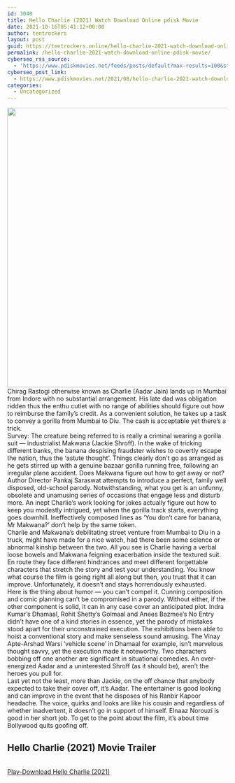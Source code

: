 ```yaml
---
id: 3040
title: Hello Charlie (2021) Watch Download Online pdisk Movie
date: 2021-10-16T05:41:12+00:00
author: tentrockers
layout: post
guid: https://tentrockers.online/hello-charlie-2021-watch-download-online-pdisk-movie/
permalink: /hello-charlie-2021-watch-download-online-pdisk-movie/
cyberseo_rss_source:
  - 'https://www.pdiskmovies.net/feeds/posts/default?max-results=100&start-index=801'
cyberseo_post_link:
  - https://www.pdiskmovies.net/2021/08/hello-charlie-2021-watch-download.html
categories:
  - Uncategorized
---
```

<div class="separator">
  <a href="https://1.bp.blogspot.com/-nXehz01UOBU/YSSfk-Uh6gI/AAAAAAAAAVo/LNt3vDq7vXASuJLOqr3Vz00MKRvxf8fMgCLcBGAsYHQ/s1350/Hello%2BCharlie%2B%25282021%2529%2BWatch%2BDownload%2BOnline%2Bpdisk%2BMovie.jpg" imageanchor="1"><img loading="lazy" border="0" data-original-height="1350" data-original-width="1080" height="640" src="https://1.bp.blogspot.com/-nXehz01UOBU/YSSfk-Uh6gI/AAAAAAAAAVo/LNt3vDq7vXASuJLOqr3Vz00MKRvxf8fMgCLcBGAsYHQ/w512-h640/Hello%2BCharlie%2B%25282021%2529%2BWatch%2BDownload%2BOnline%2Bpdisk%2BMovie.jpg" width="512" /></a>
</div>



<div>
  <div>
    <span>Chirag Rastogi otherwise known as Charlie (Aadar Jain) lands up in Mumbai from Indore with no substantial arrangement. His late dad was obligation ridden thus the enthu cutlet with no range of abilities should figure out how to reimburse the family&#8217;s credit. As a convenient solution, he takes up a task to convey a gorilla from Mumbai to Diu. The cash is acceptable yet there&#8217;s a trick.&nbsp;</span>
  </div>
  
  <div>
    <span>Survey: The creature being referred to is really a criminal wearing a gorilla suit — industrialist Makwana (Jackie Shroff). In the wake of tricking different banks, the banana despising fraudster wishes to covertly escape the nation, thus the &#8216;astute thought&#8217;. Things clearly don&#8217;t go as arranged as he gets stirred up with a genuine bazaar gorilla running free, following an irregular plane accident. Does Makwana figure out how to get away or not?&nbsp;</span>
  </div>
  
  <div>
    <span>Author Director Pankaj Saraswat attempts to introduce a perfect, family well disposed, old-school parody. Notwithstanding, what you get is an unfunny, obsolete and unamusing series of occasions that engage less and disturb more. An inept Charlie&#8217;s work looking for jokes actually figure out how to keep you modestly intrigued, yet when the gorilla track starts, everything goes downhill. Ineffectively composed lines as &#8216;You don&#8217;t care for banana, Mr Makwana?&#8217; don&#8217;t help by the same token.&nbsp;</span>
  </div>
  
  <div>
    <span>Charlie and Makwana&#8217;s debilitating street venture from Mumbai to Diu in a truck, might have made for a nice watch, had there been some science or abnormal kinship between the two. All you see is Charlie having a verbal loose bowels and Makwana feigning exacerbation inside the textured suit. En route they face different hindrances and meet different forgettable characters that stretch the story and test your understanding. You know what course the film is going right all along but then, you trust that it can improve. Unfortunately, it doesn&#8217;t and stays horrendously exhausted.&nbsp;</span>
  </div>
  
  <div>
    <span>Here is the thing about humor — you can&#8217;t compel it. Cunning composition and comic planning can&#8217;t be compromised in a parody. Without either, if the other component is solid, it can in any case cover an anticipated plot. Indra Kumar&#8217;s Dhamaal, Rohit Shetty&#8217;s Golmaal and Anees Bazmee&#8217;s No Entry didn&#8217;t have one of a kind stories in essence, yet the parody of mistakes stood apart for their unconstrained execution. The exhibitions been able to hoist a conventional story and make senseless sound amusing. The Vinay Apte-Arshad Warsi &#8216;vehicle scene&#8217; in Dhamaal for example, isn&#8217;t marvelous thought savvy, yet the execution made it noteworthy. Two characters bobbing off one another are significant in situational comedies. An over-energized Aadar and a uninterested Shroff (as it should be), aren&#8217;t the heroes you pull for.&nbsp;</span>
  </div>
  
  <div>
    <span>Last yet not the least, more than Jackie, on the off chance that anybody expected to take their cover off, it&#8217;s Aadar. The entertainer is good looking and can improve in the event that he disposes of his Ranbir Kapoor headache. The voice, quirks and looks are like his cousin and regardless of whether inadvertent, it doesn&#8217;t go in support of himself. Elnaaz Norouzi is good in her short job. To get to the point about the film, it&#8217;s about time Bollywood quits goofing off.</span>
  </div>
</div>

<div>
  <h2>
    <span>Hello Charlie (2021) Movie Trailer</span>
  </h2>
</div>

  
<a href="https://kofilink.com/1/bnYyaXhwMDAzemhp?dn=1" onclick="window.open('https://kofilink.com/1/bnYyaXhwMDAzemhp?dn=1','popup','width=600,height=600'); return false;" target="popup" rel="noopener"><br /> Play-Download Hello Charlie (2021)<br /> </a>